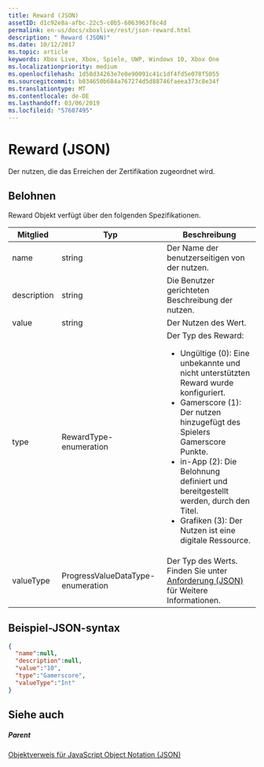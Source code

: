 ```yaml
---
title: Reward (JSON)
assetID: d1c92e8a-afbc-22c5-c0b5-6063963f8c4d
permalink: en-us/docs/xboxlive/rest/json-reward.html
description: " Reward (JSON)"
ms.date: 10/12/2017
ms.topic: article
keywords: Xbox Live, Xbox, Spiele, UWP, Windows 10, Xbox One
ms.localizationpriority: medium
ms.openlocfilehash: 1d58d34263e7e0e90091c41c1df4fd5e078f5055
ms.sourcegitcommit: b034650b684a767274d5d88746faeea373c8e34f
ms.translationtype: MT
ms.contentlocale: de-DE
ms.lasthandoff: 03/06/2019
ms.locfileid: "57607495"
---
```

# <a name="reward-json"></a>Reward (JSON)
Der nutzen, die das Erreichen der Zertifikation zugeordnet wird.
<a id="ID4EN"></a>


## <a name="reward"></a>Belohnen

Reward Objekt verfügt über den folgenden Spezifikationen.

| Mitglied| Typ| Beschreibung|
| --- | --- | --- |
| name| string| Der Name der benutzerseitigen von der nutzen.|
| description| string| Die Benutzer gerichteten Beschreibung der nutzen.|
| value| string| Der Nutzen des Wert.|
| type| RewardType-enumeration| Der Typ des Reward: <ul><li>Ungültige (0): Eine unbekannte und nicht unterstützten Reward wurde konfiguriert.</li><li>Gamerscore (1): Der nutzen hinzugefügt des Spielers Gamerscore Punkte.</li><li>in-App (2): Die Belohnung definiert und bereitgestellt werden, durch den Titel.</li><li>Grafiken (3): Der Nutzen ist eine digitale Ressource.</li></ul> | 
| valueType| ProgressValueDataType-enumeration| Der Typ des Werts. Finden Sie unter [Anforderung (JSON)](json-requirement.md) für Weitere Informationen.|

<a id="ID4EBD"></a>


## <a name="sample-json-syntax"></a>Beispiel-JSON-syntax


```json
{
  "name":null,
  "description":null,
  "value":"10",
  "type":"Gamerscore",
  "valueType":"Int"
}

```


<a id="ID4EKD"></a>


## <a name="see-also"></a>Siehe auch

<a id="ID4EMD"></a>


##### <a name="parent"></a>Parent

[Objektverweis für JavaScript Object Notation (JSON)](atoc-xboxlivews-reference-json.md)
